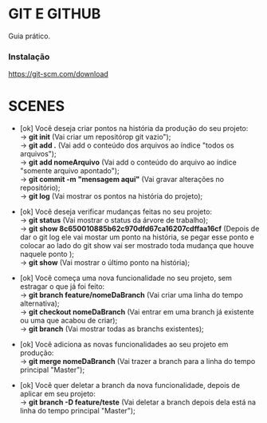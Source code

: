 # GIT E GITHUB

Guia prático.

### Instalação

https://git-scm.com/download

# SCENES

- [ok] Você deseja criar pontos na história da produção do seu projeto:<br>
    -> <strong>git init</strong> (Vai criar um repositórop git vazio"); <br> 
    -> <strong>git add .</strong> (Vai add o conteúdo dos arquivos ao índice "todos os arquivos");<br>
    -> <strong>git add nomeArquivo</strong> (Vai add o conteúdo do arquivo ao índice "somente arquivo apontado");<br>
    -> <strong>git commit -m "mensagem aqui"</strong> (Vai gravar alterações no repositório);<br>
    -> <strong>git log</strong> (Vai mostrar os pontos na história do projeto);<br>

- [ok] Você deseja verificar mudanças feitas no seu projeto:<br>
    -> <strong>git status</strong> (Vai mostrar o status da árvore de trabalho);<br>
    -> <strong>git show 8c650010885b62c970dfd67ca16207cdffaa16cf</strong> (Depois de dar o git log ele vai mostar um ponto na história, se pegar esse ponto e colocar ao lado do git show vai ser mostrado toda mudança que houve naquele ponto );<br>
    -> <strong>git show</strong> (Vai mostrar o último ponto na história);<br>

- [ok] Você começa uma nova funcionalidade no seu projeto, sem estragar o que já foi feito:<br>
    -> <strong>git branch feature/nomeDaBranch</strong> (Vai criar uma linha do tempo alternativa);<br>
    -> <strong>git checkout nomeDaBranch</strong> (Vai entrar em uma branch já existente ou uma que acabou de criar);<br>
    -> <strong>git branch</strong> (Vai mostrar todas as branchs existentes);<br>

- [ok] Você adiciona as novas funcionalidades ao seu projeto em produção: <br>
    -> <strong>git merge nomeDaBranch</strong> (Vai trazer a branch para a linha do tempo principal "Master");<br>

- [ok] Você quer deletar a branch da nova funcionalidade, depois de aplicar em seu projeto:<br>
    -> <strong>git branch -D feature/teste</strong> (Vai deletar a branch depois dela está na linha do tempo principal "Master");<br>

